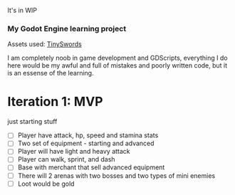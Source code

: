 It's in WIP
### My Godot Engine learning project

Assets used: [TinySwords](https://pixelfrog-assets.itch.io/tiny-swords)

I am completely noob in game development and GDScripts, everything I do here would be my awful and full of mistakes and poorly written code, but it is an essense of the learning.

# Iteration 1: MVP
just starting stuff

- [ ] Player have attack, hp, speed and stamina stats
- [ ] Two set of equipment - starting and advanced
- [ ] Player will have light and heavy attack
- [ ] Player can walk, sprint, and dash
- [ ] Base with merchant that sell advanced equipment
- [ ] There will 2 arenas with two bosses and two types of mini enemies
- [ ] Loot would be gold
